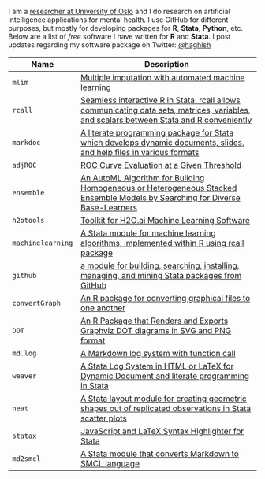 I am a [researcher at University of Oslo](https://scholar.google.com/citations?user=BtsIku0AAAAJ&hl=en) and I do research on artificial intelligence applications for mental health. I use GitHub for different purposes, but mostly for developing packages for __R__, __Stata__, __Python__, etc. Below are a list of _free_ software I have written for __R__ and __Stata__. I post updates regarding my software package on Twitter: [@haghish](https://twitter.com/Haghish)


| **Name**          | **Description**                                                                                                                                                              |
|-------------------|------------------------------------------------------------------------------------------------------------------------------------------------------------------------------|
| `mlim`            | [Multiple imputation with automated machine learning](https://github.com/haghish/mlim)                                                                                       |
| `rcall`           | [Seamless interactive R in Stata. rcall allows communicating data sets, matrices, variables, and scalars between Stata and R conveniently](https://github.com/haghish/rcall) |
| `markdoc`         | [A literate programming package for Stata which develops dynamic documents, slides, and help files in various formats](https://github.com/haghish/markdoc)                   |
| `adjROC`          | [ROC Curve Evaluation at a Given Threshold](https://github.com/haghish/adjROC)                                                                                               |
| `ensemble`          | [An AutoML Algorithm for Building Homogeneous or Heterogeneous Stacked Ensemble Models by Searching for Diverse Base-Learners](https://github.com/haghish/ensemble)  |
| `h2otools`          | [Toolkit for H2O.ai Machine Learning Software](https://github.com/haghish/h2otools)  |
| `machinelearning` | [A Stata module for machine learning algorithms, implemented within R using rcall package](https://github.com/haghish/machinelearning)                                  |
| `github`          | [a module for building, searching, installing, managing, and mining Stata packages from GitHub](https://github.com/haghish/github)                                           |
| `convertGraph`    | [An R package for converting graphical files to one another](https://github.com/haghish/convertGraph)                                                                        |
| `DOT`             | [An R Package that Renders and Exports Graphviz DOT diagrams in SVG and PNG format](https://github.com/haghish/DOT)                                                          |
| `md.log`          | [A Markdown log system with function call](https://github.com/haghish/md.log)                                                                                                |
| `weaver`          | [A Stata Log System in HTML or LaTeX for Dynamic Document and literate programming in Stata](https://github.com/haghish/weaver)                                              |
| `neat`            | [A Stata layout module for creating geometric shapes out of replicated observations in Stata scatter plots](https://github.com/haghish/neat)                                 |
| `statax`          | [JavaScript and LaTeX Syntax Highlighter for Stata](https://github.com/haghish/statax)                                                                                       |
| `md2smcl`         | [A Stata module that converts Markdown to SMCL language](https://github.com/haghish/md2smcl)                                              |

